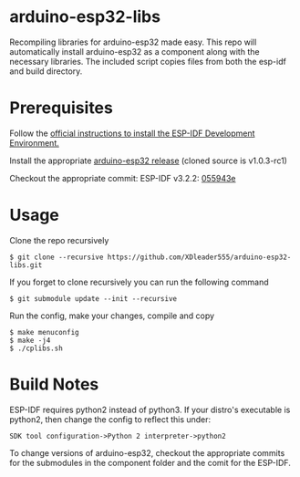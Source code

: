 # arduino-esp32-libs
Recompiling libraries for arduino-esp32 made easy.
This repo will automatically install arduino-esp32 as a component
along with the necessary libraries. The included script copies files from
both the esp-idf and build directory.

# Prerequisites
Follow the [official instructions to install the ESP-IDF Development Environment.](https://docs.espressif.com/projects/esp-idf/en/latest/get-started/#setting-up-development-environment)

Install the appropriate [arduino-esp32 release](https://github.com/espressif/arduino-esp32/releases) (cloned source is v1.0.3-rc1)

Checkout the appropriate commit:
ESP-IDF v3.2.2: [055943e](https://github.com/espressif/esp-idf/releases/tag/v3.2.2)

# Usage
Clone the repo recursively
```
$ git clone --recursive https://github.com/XDleader555/arduino-esp32-libs.git
```
If you forget to clone recursively you can run the following command
```
$ git submodule update --init --recursive
```
Run the config, make your changes, compile and copy
```
$ make menuconfig
$ make -j4
$ ./cplibs.sh
```

# Build Notes
ESP-IDF requires python2 instead of python3. If your distro's executable is
python2, then change the config to reflect this under:
```
SDK tool configuration->Python 2 interpreter->python2
```
To change versions of arduino-esp32, checkout the appropriate commits for the
submodules in the component folder and the comit for the ESP-IDF.
